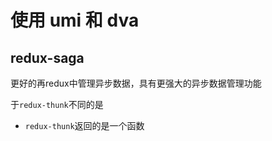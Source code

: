 # 使用 umi 和 dva

## redux-saga

更好的再redux中管理异步数据，具有更强大的异步数据管理功能

于`redux-thunk`不同的是

+ `redux-thunk`返回的是一个函数

